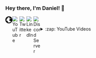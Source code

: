 ### Hey there, I'm Daniel! 👋

[<img align="left" alt="Website" width="22px" src="https://raw.githubusercontent.com/iconic/open-iconic/master/svg/globe.svg" />][website]
[<img align="left" alt="YouTube" width="22px" src="https://cdn.jsdelivr.net/npm/simple-icons@v3/icons/youtube.svg" />][youtube]
[<img align="left" alt="Twitter" width="22px" src="https://cdn.jsdelivr.net/npm/simple-icons@v3/icons/twitter.svg" />][twitter]
[<img align="left" alt="LinkedIn" width="22px" src="https://cdn.jsdelivr.net/npm/simple-icons@v3/icons/linkedin.svg" />][linked-in]
[<img align="left" alt="Discord Server" width="22px" src="https://cdn.jsdelivr.net/npm/simple-icons@v3/icons/discord.svg" />][discord-server]
<br>

<details>
<summary>:zap: YouTube Videos</summary>
<!-- YOUTUBE:START -->
<!-- YOUTUBE:END -->
</details>

[website]: https://daniellochner.com
[twitter]: https://twitter.com/daniellochner
[youtube]: https://youtube.com/daniellochner
[linked-in]: https://linkedin.com/in/daniellochner
[discord-server]: https://discord.com/invite/CpugBB4r7W 